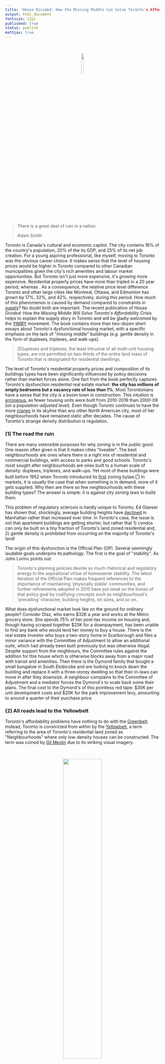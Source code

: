 ```yaml
---
title: 'House Divided: How the Missing Middle Can Solve Toronto's Affordability Crisis (Book Review)'
output: html_document
fontsize: 12pt
published: true
status: publish
mathjax: true
---
```


<br>
<p align="center"><img src="/figures/house_divided.jpg" width="13%"></p>
<br>

> There is a great deal of ruin in a nation.
>
> Adam Smith

Toronto is Canada's cultural and economic capitol. The city contains 16% of the country's population, 20% of the its GDP, and 25% of its net job creation. For a young aspiring professional, like myself, moving to Toronto was the obvious career choice. It makes sense that the level of housing prices would be higher in Toronto compared to other Canadian municipalities given the city's rich amenities and labour market opportunities. But Toronto isn't just more expensive, it's *growing* more expensive. Residential property prices have more than tripled in a 20 year period, whereas . As a consequence, the relative price level difference Toronto and other large cities like Montreal, Ottawa, and Edmonton has grown by 17%, 32%, and 42%, respectively, during this period. How much of this phenomenon is caused by demand compared to constraints in [supply](https://bioeconometrician.github.io/supplymatters)? No doubt both are important. The recent publication of *House Divided: How the Missing Middle Will Solve Toronto's Affordability Crisis* helps to explain the supply story in Toronto and will be gladly welcomed by the [YIMBY](https://en.wikipedia.org/wiki/YIMBY) movement. The book contains more than two-dozen short essays about Toronto's dysfunctional housing market, with a specific emphasis on the lack of "missing middle" buildings (e.g. gentle density in the form of duplexes, triplexes, and walk-ups).

> [D]uplexes and triplexes, the least intrusive of all multi-unit housing types, are not permitted on two-thirds of the entire land mass of Toronto that is designated for residential dwellings. 

The level of Toronto's residential property prices and composition of its buildings types have been significantly influenced by policy decisions rather than market forces alone. One fact from the book perfectly captures Toronto's dysfunction residential real estate market: **the city has millions of empty bedrooms but a vacancy rate of less than 1%**. Most Torontonians have a sense that the city is a boom town in construction. This intuition is [erroneous](https://github.com/erikdrysdale/oped/blob/master/gg_starts.png), as fewer housing units were built from 2010-2019 than 2000-09 (on a population-adjusted level). Even though Toronto continues to have the more [cranes](https://torontostoreys.com/toronto-q3-cranes-index/) in its skyline than any other North American city, most of her neighbourhoods have remained static after decades. The cause of Toronto's strange density distribution is regulation.

### (1) The road the ruin

There are many ostensible purposes for why zoning is in the public good. One reason often given is that it makes cities "liveable". The best neighbourhoods are ones where there is a right mix of residential and commercial buildings, with access to parks and good schools. Toronto's most sought after neighbourhoods are ones built to a human scale of density: duplexes, triplexes, and walk-ups. Yet most of these buildings were built before 1952 when Toronto introduced its [first](https://torontopubliclibrary.typepad.com/trl/2015/12/a-brief-history-of-zoning-bylaws-in-toronto.html) zoning bylaw.[[^1]] In markets, it is usually the case that when something is in demand, more of it gets supplied. Why then are there so few neighbourhoods with these building types? The answer is simple: it is against city zoning laws to build them.

This problem of regulatory sclerosis is hardly unique to Toronto. Ed Glaeser has shown that, shockingly, average building heights have [declined](https://www.journals.uchicago.edu/doi/abs/10.1086/429979) in Manhattan rather than increased over time. In Toronto's case, the issue is not that apartment buildings are getting shorter, but rather that 1) condos can only be built on a *tiny* fraction of Toronto's land zoned residential and, 2) gentle density is prohibited from occurring on the majority of Toronto's land! 

The origin of this dysfunction is the Official Plan (OP). Several seemingly laudable goals underpins its pathology. The first is the goal of "stability". As John Lorinc points out:

> Toronto's planning policies devote so much rhetorical and regulatory energy to the aspirational virtue of homeowner stability. The latest iteration of the Official Plan makes frequent references to the importance of maintaining 'physically stable' communities, and further refinements adopted in 2015 have put meat on the bones of that policy goal by codifying concepts such as neighbourhood's 'prevailing' character, building heights, lot sizes, and so on. 

What does dysfunctional market look like on the ground for ordinary people? Consider Diaz, who earns $32K a year and works at the Metro grocery store. She spends 75% of her post-tax income on housing and, though having scraped together $25K for a downpayment, has been unable to find any bank who would lend her money to buy a house. There is the real estate investor who buys a two-story home in Scarborough and files a minor variance with the Committee of Adjustment to allow an additional suite, which had already been built previously but was otherwise illegal. Despite support from the neighbours, the Committee rules against the addition for this house which is otherwise blocks away from a major road with transit and amenities. Then there is the Dymond family that bought a small bungalow in South Etobicoke and are looking to knock down the building and replace it with a three-storey dwelling so that their in-laws can move in after they downsize. A neighbour complains to the Committee of Adjustment and a mediator forces the Dymond's to scale back some their plans. The final cost to the Dymond's of this pointless red tape: $30K per unit development costs and $20K for the park improvement levy, amounting to around a quarter of their purchase price. 


### (2) All roads lead to the Yellowbelt

Toronto's affordability problems have nothing to do with the [Greenbelt](https://en.wikipedia.org/wiki/Greenbelt_(Golden_Horseshoe)). Instead, Toronto is constricted from within by the [Yellowbelt](http://www.mapto.ca/maps/2017/3/4/the-yellow-belt), a term referring to the area of Toronto's residential land zoned as "Neighbourhoods" where only low-density houses can be constructed. The term was coined by [Gil Meslin](https://twitter.com/g_meslin/status/787043620406890496) due to its striking visual imagery.

<br>
<p align="center"><img src="/figures/yellowbelt.jpg" width="50%"></p>
<p align="center">You can build anywhere that isn't yellow</p>
<br>

The origins of the Yellowbelt go back to the Toronto Planning Board's 1966 [confidential](https://archive.org/details/proposalsfornewp00toro_0/page/n3/mode/2up) *Proposal for a New Plan for Toronto* which created three classifications: improvement areas (where the poor where), areas of private development (where high density development could occur), and areas of stability. It was the first document which stated that "*a firm commitment made ... that no basic changes through zoning or other public action which is not in keeping with the character of the area will be allowed for a period of ten years*."

While the Yellowbelt may be aesthetically pleasing to look at on a map, it has led to an ossified city with catastrophic consequences for affordability and urban life. One [horrifying](https://www.theglobeandmail.com/real-estate/toronto/torontos-low-rise-neighbourhoods-losing-density-as-overhousing-spreads/article38285466/) consequence of the Yellowbelt is that at least half of Toronto's neighbourhoods became less dense from 2006 to 2016. That's right: **half of Toronto's neighbourhoods lost population**. In this same ten year period, Toronto added almost 250K new residents, the population loss from her de-densifying neighbourhoods amounted to around 200K. As Alex Bozikovic points out in *Why Density Makes Great Places*, de-densification is most prominent in the suburban residences. But even areas in the downtown core like [Seaton Village](https://en.wikipedia.org/wiki/Seaton_Village) saw their populations shrink from 9,200 in 1971 to 5,600 today. As Anna Kramer put it in her essay *Inside and Outside*:

> This population loss in "stable" neighbourhoods works against all the intensification occurring in growth centres. 

De-densification is occurring because neighbourhoods which used to comprised of multigenerational households are shrinking. Most of these homes are owned by [Boomers](https://en.wikipedia.org/wiki/Baby_boomers) whose children have grown up and whose parents have passed away. The Yellowbelt ensures that, as in the case of the Dymond family, attempts to built multi-story homes to attract new occupants will be prevented. 

> While the demographics of these neighbourhoods have shifted dramatically, their built form has remained frozen in time. Across most of Toronto's suburban residential areas the city does not permit duplexes, triplexes, laneway houses, townhouses, small apartment buildings, shared houses - in fact, any of the categories of home that reflect Toronto's shift to smaller families. 

Kramer's essay also made a fascinating point about renovation expenditures. When I was an economist I noticed that renovation expenditure had become a larger share of residential housing investment over time. In the context of supply restriction which prevent housing types from transforming from low to gentle density, this makes sense.

> Would allowing denser development help? That is difficult to predict precisely. And yet homeowners are already pouring massive amounts of money into renovating their houses in neighbourhoods. If so much investment is going into essentially rebuilding neighbourhoods within the limitations of existing building envelops and footprints, why not add some more units while we're at it? 

The more you examine the numbers, the worse the picture becomes. The city of North York has a population of 656K but contains only 1,400 bachelor units in its entire housing stock as of [2019](https://www03.cmhc-schl.gc.ca/hmip-pimh/en/TableMapChart/Table?TableId=2.1.28.3&GeographyId=2270&GeographyTypeId=3&DisplayAs=Table&GeograghyName=Toronto#). Consider a York University student with limited cash looking for a small apartment. She would be competing for dozens, at best a couple hundred, apartment units the entire city. The entire City of Toronto encompasses 640 square kilometres of land, 50% of which is zoned residential. However, residential land is broken down into six zoning categories as the table shows below. 

<br>
<p align="center"><img src="/figures/zoning_designation.png" width="90%"></p>
<br>

A full 200 square kilometres of Toronto's residential land is zoned "RD" (or residential detached). Areas like Scarborough, East York, North York, and Etobicoke are all dominated by RD. Yet the other designations can be misleading. For example an area zoned RM may allow for fourplexes, but if there are no existing dense structures, then the "existing character" guidelines in the OP will often prevent even the simplest densification from occurring. The costs of the Yellowbelt is green. The suburban areas that prevent development from occurring have [double](https://onlinelibrary.wiley.com/doi/abs/10.1162/jie.2007.1220) the GHG emissions as do the neighbourhoods with pre-WWII building. 

### (3) History matters

The history of Toronto's hostility towards development draws from its puritanical and WASPy roots. The city's medical officer of health, [Dr. Charles Hastings](https://en.wikipedia.org/wiki/Charles_Hastings_(Canadian_physician)), lobbied Toronto Council to pass a bylaw in 1912 to ban apartment's in residential neighbourhoods and restrict them solely to main streets. As the [famous](https://www.blogto.com/city/2014/01/a_brief_history_of_torontos_first_apartment_building) editorial line put it:

> It is a short-cut from the apartment house to the divorce court

The city's social conservationism even extended to affordable housing projects taken up by the Toronto Housing Company, which "*had the taint of charity*." Consider this gem from *Toronto Daily Star* in 1907 bemoaning that "*...in the apartment-hotel \[the housewife\] has absolutely nothing to do, and we all know who provides mischief for idle hands*."[[^2]] Then there is Alderman A. J. Keeler's assertion that "*...if there is anything destructive of morality and home life it is the herding together of many families under one roof*."[[^3]]

> Toronto has a long history of antipathy toward apartments. In the years around 1900, when Toronto prided itself on being 'A City of Houses', the arrival of apartments prompted serious pushback from local leaders.

Gil Meslin essay *A City of Houses* does a good job to connect Toronto's historical antipathy towards density to modern regulations. The 1912 bylaw banning apartments from residential areas created the political legitimacy that "stability" was a valid public policy goal. The 1966 plan talked about "specific areas of stability" while the 1999 Official Plan talked about "reinforcing and enhancing the established physical character," and plus ça change, the 2019 OP talks about "development \[that\]... will respect and reinforce the existing physical character of a neighbourhood".  

> The language of "stability" and "character" has been used to exclude walk-up apartments and other forms of neighbouhood-scale multi-residential housing from low-rise residential areas for nearly five decades, illustrating how the 1912 prohibition of walk-up apartments on established residential streets has carried over to the present day.

### (4) The political economy

Economic commentators are now beginning to write books showing how Boomer's have perfected the art of kicking away the ladder (see [here](https://www.amazon.ca/Pinch-Boomers-Childrens-Future-Should/dp/1848872313) or [here](https://www.amazon.ca/Theft-Decade-Boomers-Millennials-Economic/dp/1541742362)). After a brief period of rebellion and communal apple orchards, the children of the Greatest Generation reached adulthood and embraced the full-throated capitalism of the Thatcher and Reagan revolutions in the 1980s. Having once accepted the need to pull the state back from the Commanding Heights, Boomers have, unconsciously or not, voted to support anti-market policies that enrich themselves at great expense to society. How have they done this? By tilting the rules of the game to favour returns to existing capital holders compared to labour and new capital formation. 

The Canadian state receives half of its revenues from income taxes, with the next largest shares coming from corporate income taxes and sales taxes (15% and 12% respectively). To do this, combined federal and income taxes are at least 30% for full-time workers and can reach 50% for higher income earners. In contrast, only half of capital gains are ever included in income tax filings so the maximum marginal rate is around 25%. And if the capital gains occur on your home, then you pay zero capital gains. In other words, earnings from actual work need to be taxed at high rates in order to ensure that the trillions of dollars of home equity that has been built up, in part due to government regulations preventing home construction, is seamlessly transfer to the wealthiest generation in human history tax free. 

It should be noted that capital gains associated with assets like stocks are usually indicative of true productivity gains to society. For example Tesla may announce that they have developed a new battery system for their electric cars and their stock price will rise in value for their investors. This sort of price increase should be encouraged because it is connected with socially useful innovations. In contrast residential housing price increases are rarely correlated with risky or useful economic activity. True, a well-kept home will fetch more on the market than a poorly kept one, and this is economically useful. But the tripling of Toronto's property prices is almost solely related to ultra-low interest rates, speculative demand, and constrained supply, rather than a sudden increase in amenities or yard improvement. From the perspective of public finance, taxing a windfall in capital gains from housing makes sense because it does not discourage useful activity (like work or investment). 

That is the theory. In practice, the political power of wealthy home owners is indomitable. Ed Jackson's *War of the Rosedales* is illustrative of the power that rate payers associations have and how they were able to effectively fight against apartments being developed in in their neighbourhood. The last time [Rosedale](https://en.wikipedia.org/wiki/Rosedale,_Toronto), one of the wealthiest neighbourhoods in Toronto, saw gentle density being developed was in the 1950s.

The situation is so bad in Toronto that I even found myself in sympathy with authors like Ana Teresa Portillo and Mercedes Sharpe Zayas, who in their *Urban Legend* piece give sociological analysis of what stable neighbourhoods mean.

> The notion of 'cleansing' a neighbourhood speaks to a white spatial imagination that dreams of a fictional space where stability, stratified wealth, and modern aesthetics coalesce and become understood as a beautification project.

Of course I would never make such a statement myself but I know what they mean! Most of the authors could not be described as market urbanists, but at this stage there could be an alliance between the YIMBY's and social justice camps. I was pleased to see Lorinc cite the fact that supply can have an impact on prices, and gave evidence from Seattle in 2018, which saw prices decline despite the hot labour market and economy due to a massive building boom (see [here](https://www.vancourier.com/real-estate/opinion-how-seattle-reversed-its-rental-housing-crisis-1.23362023], [here](https://www.seattletimes.com/business/real-estate/free-amazon-echo-2-months-free-rent-2500-gift-cards-seattle-apartment-glut-gives-renters-freebies), or [here](https://dailyhive.com/vancouver/seattle-rental-housing-market-january-2019). 

### (5) Final thoughts 

My favourite essay from *House Divided* was Emma Abramowicz's story, *The Spadina Gardens*, about the Hawes brothers' attempt to build an apartment building at the intersection of Spadina and Lowther in 1905. Though more than 100 years old, the protagonists and their incentives perfectly capture the issues of Toronto of today. The Hawes', like most developers, were ruthless capitalists. They allowed the local residents to try to buy them out at an inflated price while they surreptitiously bought a lot at the south-east corner of the intersection. The neighbours were the elites of the city and brought significant political pressure against the development. The turn-of-the-century NIMBYs were able to co-opt the city's City Architect who was sympathetic to their cause. This is hardly surprising given his general concern that overhanging bay windows would encroach into the public realm worried that "*there is not telling where we will stop if we let this go*." The Hawes' project was stalled while they waited for building permits to be granted by the City Architect's office. The Board of Control recommended a stop-work injunction and the city even cut off the property's water supply. Yet the Hawes' brother would ultimately be successful after appealing the case to Ontario's High Court of Justice. One lesson of the *Spadina Gardens* story is that one method to short-circuit local shenanigans is by appealing to provincial authority.

Another chapter I was pleasantly surprised by was Daniel Rotsztain's *The Mid-Rises of Metropolitan Toronto* where he includes sketches of mid-rise buildings that are unique for their environment. A triplex on 135 Sammon Avenue is illustrative of how a gentle density can be added to a street of single-family detached homes in a pleasing manner, belying the false premises underpinning the Yellowbelt. 

<br>
<p align="center"><img src="/figures/sammon_ave.png" width="59%"></p>
<p align="center">A sketch of gentle density by Daniel Rotsztain</p>
<br>

There is a debate amongst economists about whether the rate of productivity growth has hit a period of [secular stagnation](https://en.wikipedia.org/wiki/Secular_stagnation). New technologies seem to take more resources to develop and provide marginal rather than revolutionary gains to society. Yet one untapped source economic growth and human flourishing isn't just a piece of low hanging fruit it's practically dangling in front of our faces but is inedible because of political constraints. *House Divided* reinforces my view that our fetters are of our own making. As the Boomers continue to age, and new political coalitions form, opportunities exist for rethinking local land use planning. Precedents for radical action exist. After WWII a federal wartime order overrode all local zoning restrictions in order to ensure that enough building could occur to house the returning veterans. Consider this modest proposal: are forms of gentle density has the right be built on every inch of residential land in Toronto. If this is too radical for the City of Toronto, then a higher political authority may need to step in and act in the interest of the public good.

<br>

* * *

[^1]: Although to be clear, Toronto has had a history of economically deleterious urban policies before 1952. 

[^2]: See [here](https://ezproxy.torontopubliclibrary.ca/login?url=https://www-proquest-com.ezproxy.torontopubliclibrary.ca/docview/1431552827?accountid=14369 ), page 18. (1907, Sep 07), *Toronto Daily Star (1900-1971)*.

[^3]: See [here](Retrieved from https://ezproxy.torontopubliclibrary.ca/login?url=https://www-proquest-com.ezproxy.torontopubliclibrary.ca/docview/1430650535?accountid=14369), page 7. (1907, Mar 08), *Toronto Daily Star*.

